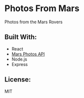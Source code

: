 # Photos From Mars
Photos from the Mars Rovers

## Built With:
* React
* [Mars Photos API](https://github.com/chrisccerami/mars-photo-api)
* Node.js
* Express

## License:
MIT
